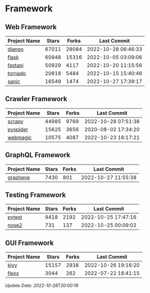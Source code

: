 # Framework

## Web Framework
| Project Name | Stars | Forks | Last Commit |
| ------------ | ----- | ----- | ----------- |
| [django](https://github.com/django/django) | 67011 | 28084 | 2022-10-28 06:46:33 |
| [flask](https://github.com/pallets/flask) | 60948 | 15316 | 2022-10-05 03:09:06 |
| [fastapi](https://github.com/tiangolo/fastapi) | 50929 | 4117 | 2022-10-20 11:15:56 |
| [tornado](https://github.com/tornadoweb/tornado) | 20818 | 5484 | 2022-10-15 15:40:46 |
| [sanic](https://github.com/sanic-org/sanic) | 16549 | 1474 | 2022-10-27 17:39:17 |

## Crawler Framework
| Project Name | Stars | Forks | Last Commit |
| ------------ | ----- | ----- | ----------- |
| [scrapy](https://github.com/scrapy/scrapy) | 44985 | 9769 | 2022-10-28 07:51:38 |
| [pyspider](https://github.com/binux/pyspider) | 15625 | 3656 | 2020-08-02 17:34:20 |
| [webmagic](https://github.com/code4craft/webmagic) | 10575 | 4087 | 2022-10-23 16:17:21 |

## GraphQL Framework
| Project Name | Stars | Forks | Last Commit |
| ------------ | ----- | ----- | ----------- |
| [graphene](https://github.com/graphql-python/graphene) | 7430 | 801 | 2022-10-27 11:55:38 |

## Testing Framework
| Project Name | Stars | Forks | Last Commit |
| ------------ | ----- | ----- | ----------- |
| [pytest](https://github.com/pytest-dev/pytest) | 9418 | 2192 | 2022-10-25 17:47:16 |
| [nose2](https://github.com/nose-devs/nose2) | 731 | 137 | 2022-10-25 00:09:02 |

## GUI Framework
| Project Name | Stars | Forks | Last Commit |
| ------------ | ----- | ----- | ----------- |
| [kivy](https://github.com/kivy/kivy) | 15157 | 2938 | 2022-10-26 19:16:20 |
| [flexx](https://github.com/flexxui/flexx) | 3044 | 262 | 2022-07-22 16:41:15 |

*Update Date: 2022-10-28T20:00:19*